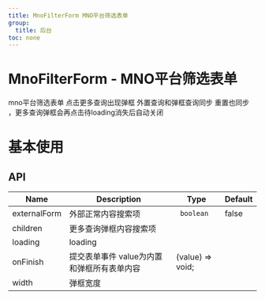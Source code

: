 ```yaml
---
title: MnoFilterForm MNO平台筛选表单
group:
  title: 后台
toc: none
---
```


# MnoFilterForm - MNO平台筛选表单

<p>mno平台筛选表单 点击更多查询出现弹框 外置查询和弹框查询同步  重置也同步 ，更多查询弹框会再点击待loading消失后自动关闭</p>

# 基本使用

<code src="./demos/demo1.tsx" ></code>

## API

| Name         | Description                                | Type             | Default |
| ------------ | ------------------------------------------ | ---------------- | ------- |
| externalForm | 外部正常内容搜索项                         | ` boolean`       | false   |
| children     | 更多查询弹框内容搜索项                     |                  |         |
| loading      | loading                                    |                  |         |
| onFinish     | 提交表单事件 value为内置和弹框所有表单内容 | (value) => void; |         |
| width        | 弹框宽度                                   |                  |

